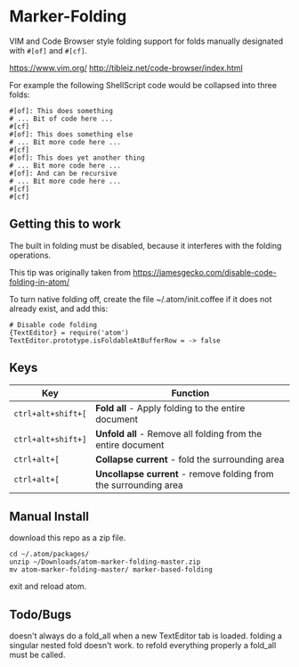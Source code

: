 Marker-Folding
============
VIM and Code Browser style folding support for folds manually designated with `#[of]` and `#[cf]`.

https://www.vim.org/
http://tibleiz.net/code-browser/index.html

For example the following ShellScript code would be collapsed into three folds:

```shellscript
#[of]: This does something
# ... Bit of code here ...
#[cf]
#[of]: This does something else
# ... Bit more code here ...
#[cf]
#[of]: This does yet another thing
# ... Bit more code here ...
#[of]: And can be recursive
# ... Bit more code here ...
#[cf]
#[cf]

```

Getting this to work
----

The built in folding must be disabled, because it interferes with the folding operations.

This tip was originally taken from https://jamesgecko.com/disable-code-folding-in-atom/

To turn native folding off, create the file ~/.atom/init.coffee if it does not already exist, and add this:

```
# Disable code folding
{TextEditor} = require('atom')
TextEditor.prototype.isFoldableAtBufferRow = -> false
```

Keys
----

| Key                | Function                                                          |
|--------------------|-------------------------------------------------------------------|
| `ctrl+alt+shift+[` | **Fold all** - Apply folding to the entire document               |
| `ctrl+alt+shift+]` | **Unfold all** - Remove all folding from the entire document      |
| `ctrl+alt+[`       | **Collapse current** - fold the surrounding area                  |
| `ctrl+alt+[`       | **Uncollapse current** - remove folding from the surrounding area |

Manual Install
----
download this repo as a zip file.
```
cd ~/.atom/packages/
unzip ~/Downloads/atom-marker-folding-master.zip
mv atom-marker-folding-master/ marker-based-folding
```
exit and reload atom.

Todo/Bugs
----
doesn't always do a fold_all when a new TextEditor tab is loaded.
folding a singular nested fold doesn't work.  to refold everything properly a fold_all must be called.
